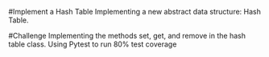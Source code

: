 #Implement a Hash Table
Implementing a new abstract data structure: Hash Table.

#Challenge
Implementing the methods set, get, and remove in the hash table class. Using Pytest to run 80% test coverage